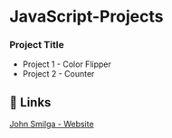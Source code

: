 # JavaScript-Projects

### Project Title
- Project 1 - Color Flipper
- Project 2 - Counter

## 🔗 Links
[John Smilga - Website](https://www.johnsmilga.com/)

